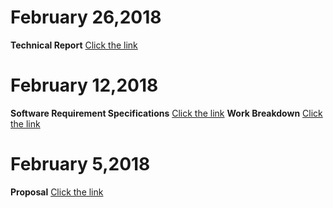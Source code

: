 
# February 26,2018
**Technical Report**
[Click the link]()


# February 12,2018
**Software Requirement Specifications**
[Click the link]()
**Work Breakdown**
[Click the link]()


# February 5,2018
**Proposal**
[Click the link](https://github.com/RamyaRadhakrishnakumar/ceng355/blob/master/ProjectProposalStudentNameRev03.docx)

